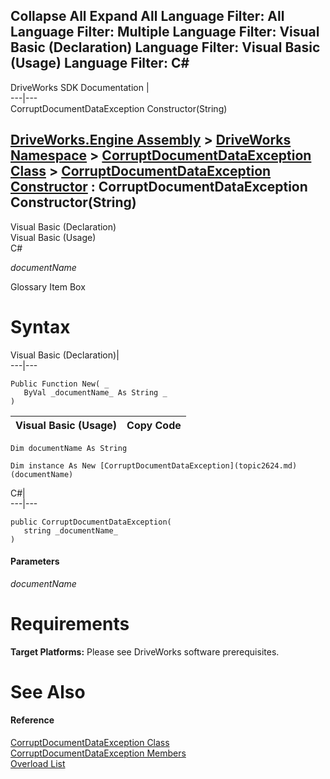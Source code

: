 Collapse All Expand All Language Filter: All  Language Filter: Multiple  Language Filter: Visual Basic (Declaration) Language Filter: Visual Basic (Usage) Language Filter: C#  
---  
DriveWorks SDK Documentation  |   
---|---  
CorruptDocumentDataException Constructor(String)   
  
[DriveWorks.Engine Assembly](topic2156.md) > [DriveWorks Namespace](topic2159.md) > [CorruptDocumentDataException Class](topic2624.md) > [CorruptDocumentDataException Constructor](topic2630.md) : CorruptDocumentDataException Constructor(String)  
---  
  
Visual Basic (Declaration)    
Visual Basic (Usage)    
C# 

_documentName_
    

Glossary Item Box

# Syntax

Visual Basic (Declaration)|   
---|---  
      
    
    Public Function New( _
       ByVal _documentName_ As String _
    )  
  
Visual Basic (Usage)| Copy Code  
---|---  
      
    
    Dim documentName As String
     
    Dim instance As New [CorruptDocumentDataException](topic2624.md)(documentName)  
  
C#|   
---|---  
      
    
    public CorruptDocumentDataException( 
       string _documentName_
    )  
  
#### Parameters

 _documentName_
    

# Requirements

**Target Platforms:** Please see DriveWorks software prerequisites.

# See Also

#### Reference

[CorruptDocumentDataException Class](topic2624.md)   
[CorruptDocumentDataException Members](topic2625.md)   
[Overload List](topic2630.md)


